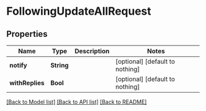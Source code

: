 # FollowingUpdateAllRequest


## Properties
Name | Type | Description | Notes
------------ | ------------- | ------------- | -------------
**notify** | **String** |  | [optional] [default to nothing]
**withReplies** | **Bool** |  | [optional] [default to nothing]


[[Back to Model list]](../README.md#models) [[Back to API list]](../README.md#api-endpoints) [[Back to README]](../README.md)


